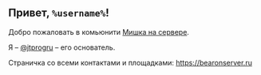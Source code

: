## Привет, `%username%`!

Добро пожаловать в комьюнити [Мишка на сервере](https://t.me/jtprogru_channel).

Я – [@jtprogru](https://github.com/jtprogru) – его основатель.

Страничка со всеми контактами и площадками: https://bearonserver.ru
